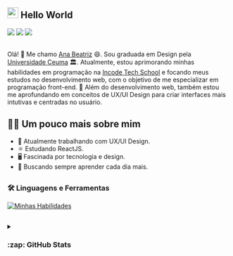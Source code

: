 ## <img src="https://media.giphy.com/media/hvRJCLFzcasrR4ia7z/giphy.gif" width="25"> Hello World

<div>
  <a href="https://www.linkedin.com/in/ana-beatriz-lima-dev/" target="_blank"><img src="https://img.shields.io/badge/LinkedIn-0077B5?style=for-the-badge&logo=linkedin&logoColor=white"></a>
  <a href="" target="_blank"><img src="https://img.shields.io/badge/Dribbble-EA4C89?style=for-the-badge&logo=dribbble&logoColor=white" target="_blank"></a>
  <a href="" target="_blank"><img src="https://img.shields.io/badge/Behance-053EFF?style=for-the-badge&logo=behance&logoColor=white" target="_blank"></a>  
</div>                                                                            
&nbsp;

Olá! 👋 Me chamo [Ana Beatriz](https://www.linkedin.com/in/ana-beatriz-lima-dev/) 😄. Sou graduada em Design pela [Universidade Ceuma](https://www.extranet.ceuma.br/hotsite/) 🏛️. Atualmente, estou aprimorando minhas habilidades em programação na [Incode Tech School](https://www.linkedin.com/school/incode-tech-school/) e focando meus estudos no desenvolvimento web, com o objetivo de me especializar em programação front-end. 🌱 Além do desenvolvimento web, também estou me aprofundando em conceitos de UX/UI Design para criar interfaces mais intutivas e centradas no usuário.

## 👨‍🚀 Um pouco mais sobre mim
- 🔭 Atualmente trabalhando com UX/UI Design.
- ⚛️ Estudando ReactJS.
- 🖥️ Fascinada por tecnologia e design.
- 🚀 Buscando sempre aprender cada dia mais.

##
 
### 🛠️ Linguagens e Ferramentas  

[![Minhas Habilidades](https://skillicons.dev/icons?i=html,css,js,ts,react,figma,xd,ai)](https://skillicons.dev)

##

<details>
  <summary><h3>:zap: GitHub Stats</h3></summary>
  &nbsp;
  <div align="center">
    <a href="https://github.com/anapzw">
    <img height="180em" src="https://github-readme-stats.vercel.app/api?username=anapzw&show_icons=true&theme=outrun&include_all_commits=true&count_private=true"/>
    <img height="180em" src="https://github-readme-stats.vercel.app/api/top-langs/?username=anapzw&layout=compact&langs_count=7&theme=outrun"/>
  </div>
</details>




